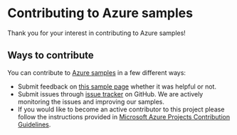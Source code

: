 # Contributing to Azure samples

Thank you for your interest in contributing to Azure samples!

## Ways to contribute
You can contribute to [Azure samples](https://azure.microsoft.com/documentation/samples/) in a few different ways:

- Submit feedback on [this sample page](https://azure.microsoft.com/documentation/samples/storage-queue-node-getting-started/) whether it was helpful or not.  
- Submit issues through [issue tracker](https://github.com/Azure-Samples/storage-queue-node-getting-started/issues) on GitHub. We are actively monitoring the issues and improving our samples.
- If you would like to become an active contributor to this project please follow the instructions provided in [Microsoft Azure Projects Contribution Guidelines](http://azure.github.io/guidelines/).